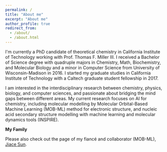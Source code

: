 ```yaml
---
permalink: /
title: "About me"
excerpt: "About me"
author_profile: true
redirect_from: 
  - /about/
  - /about.html
---
```

I'm currently a PhD candidate of theoretical chemistry in California Institute of Technology working with Prof. Thomas F. Miller III. I received a Bachelor of Science degree with quadruple majors in Chemistry, Math, Biochemistry, and Molecular Biology and a minor in Computer Science from University of Wisconsin-Madison in 2016. I started my graduate studies in California Institute of Technology with a Caltech graduate student fellowship in 2017.

I am interested in the interdisciplinary research between chemistry, physics, biology, and computer sciences, and passionate about bridging the mind gaps between different areas. My current research focuses on AI for chemistry, including molecular modelling by Molecular Orbital-Based Machine Learning (MOB-ML) method for electronic structure, and nucleic acid secondary structure modelling with machine learning and molecular dynamics tools (INSPIRE).


**My Family**

Please also check out the page of my fiancé and collaborator (MOB-ML), [Jiace Sun](https://susyustc.github.io).
